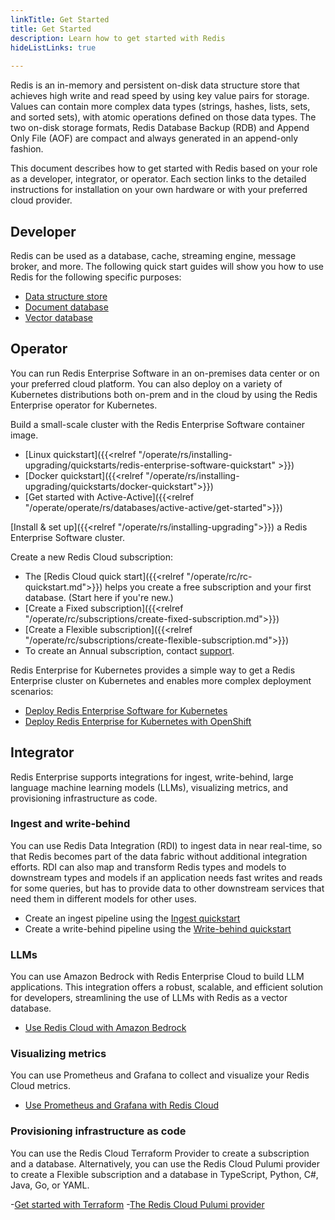```yaml
---
linkTitle: Get Started
title: Get Started
description: Learn how to get started with Redis
hideListLinks: true
         
---
```


Redis is an in-memory and persistent on-disk data structure store that achieves high write and read speed by using key value pairs for storage. Values can contain more complex data types (strings, hashes, lists, sets, and sorted sets), with atomic operations defined on those data types. The
two on-disk storage formats, Redis Database Backup (RDB) and Append Only File (AOF) are compact and always generated in an append-only fashion. 

This document describes how to get started with Redis based on your role as a developer, integrator, or operator. Each section links to the detailed instructions for installation on your own hardware or with your preferred cloud provider.

## Developer

Redis can be used as a database, cache, streaming engine, message broker, and more. The following quick start guides will show you how to use Redis for the following specific purposes:

- [Data structure store](/docs/develop/get-started/data-store)
- [Document database](/docs/develop/get-started/document-database)
- [Vector database](/docs/develop/get-started/vector-database)

## Operator 

You can run Redis Enterprise Software in an on-premises data center or on your preferred cloud platform. You can also deploy on a variety of Kubernetes distributions both on-prem and in the cloud by using the Redis Enterprise operator for Kubernetes.

Build a small-scale cluster with the Redis Enterprise Software container image.
- [Linux quickstart]({{<relref "/operate/rs/installing-upgrading/quickstarts/redis-enterprise-software-quickstart" >}})
- [Docker quickstart]({{<relref "/operate/rs/installing-upgrading/quickstarts/docker-quickstart">}})
- [Get started with Active-Active]({{<relref "/operate/operate/rs/databases/active-active/get-started">}})

[Install & set up]({{<relref "/operate/rs/installing-upgrading">}}) a Redis Enterprise Software cluster.

Create a new Redis Cloud subscription:
- The [Redis Cloud quick start]({{<relref "/operate/rc/rc-quickstart.md">}}) helps you create a free subscription and your first database.  (Start here if you're new.)
- [Create a Fixed subscription]({{<relref "/operate/rc/subscriptions/create-fixed-subscription.md">}})
- [Create a Flexible subscription]({{<relref "/operate/rc/subscriptions/create-flexible-subscription.md">}})
- To create an Annual subscription, contact [support](https://redis.com/company/support).

Redis Enterprise for Kubernetes provides a simple way to get a Redis Enterprise cluster on Kubernetes and enables more complex deployment scenarios:
- [Deploy Redis Enterprise Software for Kubernetes](/docs/operate/kubernetes/deployment/quick-start/)
- [Deploy Redis Enterprise for Kubernetes with OpenShift](/docs/operate/kubernetes/deployment/openshift/)

## Integrator

Redis Enterprise supports integrations for ingest, write-behind, large language machine learning models (LLMs), visualizing metrics, and provisioning infrastructure as code.

### Ingest and write-behind

You can use Redis Data Integration (RDI) to ingest data in near real-time, so that Redis becomes part of the data fabric without additional integration efforts. RDI can also map and transform Redis types and models to downstream types and models if an application needs fast writes and reads for some queries, but has to provide data to other downstream services that need them in different models for other uses.

- Create an ingest pipeline using the [Ingest quickstart](/docs/integrate/rdi/quickstart/ingest-guide/)
- Create a write-behind pipeline using the [Write-behind quickstart](/docs/integrate/rdi/quickstart/write-behind-guide/)

### LLMs 

You can use Amazon Bedrock with Redis Enterprise Cloud to build LLM applications. This integration offers a robust, scalable, and efficient solution for developers, streamlining the use of LLMs with Redis as a vector database. 

- [Use Redis Cloud with Amazon Bedrock](/docs/integrate/rc/cloud-integrations/aws-marketplace/aws-bedrock/)

### Visualizing metrics

You can use Prometheus and Grafana to collect and visualize your Redis Cloud metrics.

- [Use Prometheus and Grafana with Redis Cloud](/docs/integrate/rc/cloud-integrations/prometheus-integration/)

### Provisioning infrastructure as code

You can use the Redis Cloud Terraform Provider to create a subscription and a database. Alternatively, you can use the Redis Cloud Pulumi provider to create a Flexible subscription and a database in TypeScript, Python, C#, Java, Go, or YAML.

-[Get started with Terraform](/docs/integrate/rc/cloud-integrations/terraform/get-started/)
-[The Redis Cloud Pulumi provider](/docs/integrate/rc/cloud-integrations/pulumi/)
 
